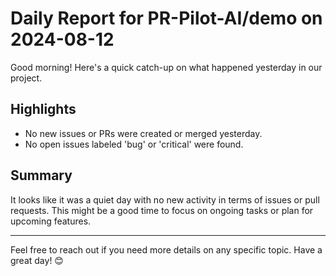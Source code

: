 # Daily Report for PR-Pilot-AI/demo on 2024-08-12

Good morning! Here's a quick catch-up on what happened yesterday in our project.

## Highlights
- No new issues or PRs were created or merged yesterday.
- No open issues labeled 'bug' or 'critical' were found.

## Summary
It looks like it was a quiet day with no new activity in terms of issues or pull requests. This might be a good time to focus on ongoing tasks or plan for upcoming features.

---

Feel free to reach out if you need more details on any specific topic. Have a great day! 😊